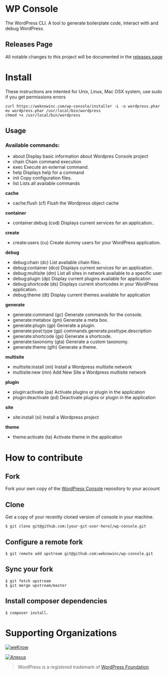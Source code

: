 WP Console
=============================================
The WordPress CLI. A tool to generate boilerplate code, interact with and debug WordPress.

## Releases Page
All notable changes to this project will be documented in the [releases page](https://github.com/weknowinc/wp-console/releases)


# Install

These instructions are intented for Unix, Linux, Mac OSX system, use sudo if you get permissions errors

```
curl https://weknowinc.com/wp-console/installer -L -o wordpress.phar
mv wordpress.phar /usr/local/bin/wordpress
chmod +x /usr/local/bin/wordpress
```

## Usage

### Available commands:
  
  * about                             Display basic information about Wordpres Console project
  * chain                             Chain command execution
  * exec                              Execute an external command.
  * help                              Displays help for a command
  * init                              Copy configuration files.
  * list                              Lists all available commands

 **cache**
  * cache:flush (cf)                  Flush the Wordpress object cache

 **container**
   * container:debug (cod)            Displays current services for an application..

 **create**
  * create:users (cu)                 Create dummy users for your WordPress application.

 **debug**
  * debug:chain (dc)                  List available chain files.
  * debug:container (dco)             Displays current services for an application.
  * debug:multisite (dm)              List all sites in network available to a specific user
  * debug:plugin (dp)                 Display current plugins available for application
  * debug:shortcode (ds)              Displays current shortcodes in your WordPress application.
  * debug:theme (dt)                  Display current themes available for application

 **generate**
  * generate:command (gc)             Generate commands for the console.
  * generate:metabox (gm)             Generate a meta box.
  * generate:plugin (gp)              Generate a plugin.
  * generate:post:type (gp)           commands.generate.posttype.description
  * generate:shortcode (gs)           Generate a shortcode.  
  * generate:taxonomy (gta)           Generate a custom taxonomy.
  * generate:theme (gth)              Generate a theme.
 
 **multisite**
  * multisite:install (mi)            Install a Wordpress multisite network
  * multisite:new (mn)                Add New Site a Wordpress multisite network
 
 **plugin**
  * plugin:activate (pa)              Activate plugins or plugin in the application
  * plugin:deactivate (pd)            Deactivate plugins or plugin in the application

 **site**
  * site:install (si)                 Install a Wordpress project
 
 **theme**
  * theme:activate (ta)               Activate theme in the application

# How to contribute

## Fork
Fork your own copy of the [WordPress Console](https://bitbucket.org/weknowinc/wp-console/fork) repository to your account

## Clone
Get a copy of your recently cloned version of console in your machine.
```
$ git clone git@github.com:[your-git-user-here]/wp-console.git
```

## Configure a remote fork
```
$ git remote add upstream git@github.com:weknowinc/wp-console.git
```

## Sync your fork
```
$ git fetch upstream
$ git merge upstream/master
```

## Install composer dependencies

```
$ composer install.
```

# Supporting Organizations

[![weKnow](https://www.drupal.org/files/weKnow-logo_5.png)](http://weknowinc.com)

[![Anexus](https://www.drupal.org/files/anexus-logo.png)](http://www.anexusit.com/)

> WordPress is a registered trademark of [WordPress Foundation](http://wordpressfoundation.org/2010/trademark/).
